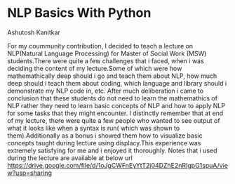 
# NLP Basics With Python

Ashutosh Kanitkar

For my coummunity contribution, I decided to teach a lecture on NLP(Natural Language Processing) for Master of Social Work (MSW) students.There were quite a few challenges that i faced, when i was deciding the content of my lecture.Some of which were how mathemathically deep should i go and teach them about NLP, how much deep should i teach them about coding, which language and library should i demonstrate my NLP code in, etc. After much deliberation i came to conclusion that these students do not need to learn the mathemathics of NLP rather they need to learn basic concepts of NLP and how to apply NLP for some tasks that they might encounter. I distinctly remember that at end of my lecture, there were quite a few people who wanted to see output of what it looks like when a syntax is run( which was shown to them).Additionally as a bonus i showed them how to visualize basic concepts taught during lecture using displacy.This experience was extremely satisfying for me and i enjoyed it thoroughly. 
Notes that i used during the lecture are available at below url
https://drive.google.com/file/d/1oJgCWFnEyYtT2j04DZhE2nRIgpG1spuA/view?usp=sharing
